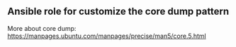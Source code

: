 ## Ansible role for customize the core dump pattern

More about core dump: https://manpages.ubuntu.com/manpages/precise/man5/core.5.html
